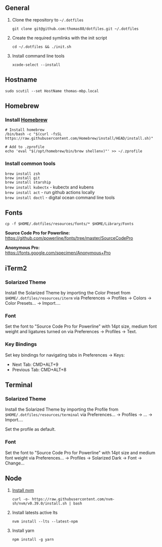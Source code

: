 ## General

1. Clone the repository to `~/.dotfiles`
  
   `git clone git@github.com:thomas88/dotfiles.git ~/.dotfiles`
   
2. Create the required symlinks with the init script

   `cd ~/.dotfiles && ./init.sh`
   
3. Install command line tools

   `xcode-select --install`

## Hostname

`sudo scutil --set HostName thomas-mbp.local`

## Homebrew

### Install [Homebrew](https://brew.sh/)

```
# Install homebrew
/bin/bash -c "$(curl -fsSL https://raw.githubusercontent.com/Homebrew/install/HEAD/install.sh)"

# Add to .zprofile
echo 'eval "$(/opt/homebrew/bin/brew shellenv)"' >> ~/.zprofile 
```

### Install common tools

`brew install zsh`  
`brew install git`  
`brew install starship`  
`brew install kubectx` - kubectx and kubens  
`brew install act` - run github actions locally  
`brew install doctl` - digital ocean command line tools  

## Fonts

`cp -f $HOME/.dotfiles/resources/fonts/* $HOME/Library/Fonts`

**Source Code Pro for Powerline:**  
https://github.com/powerline/fonts/tree/master/SourceCodePro

**Anonymous Pro:**  
https://fonts.google.com/specimen/Anonymous+Pro

## iTerm2

### Solarized Theme

Install the Solarized Theme by importing the Color Preset from `$HOME/.dotfiles/resources/iterm` via Preferences -> Profiles -> Colors -> Color Presets… -> Import….

### Font

Set the font to "Source Code Pro for Powerline" with 14pt size, medium font weight and ligatures turned on via Preferences -> Profiles -> Text.

### Key Bindings

Set key bindings for navigating tabs in Preferences -> Keys:
- Next Tab: CMD+ALT+9
- Previous Tab: CMD+ALT+8

## Terminal

### Solarized Theme

Install the Solarized Theme by importing the Profile from `$HOME/.dotfiles/resources/terminal` via Preferences... -> Profiles -> ... -> Import….

Set the profile as default.

### Font

Set the font to "Source Code Pro for Powerline" with 14pt size and medium font weight via Preferences... -> Profiles -> Solarized Dark -> Font -> Change...

## Node

1. [Install nvm](https://github.com/nvm-sh/nvm)

    `curl -o- https://raw.githubusercontent.com/nvm-sh/nvm/v0.39.0/install.sh | bash`
    
2. Install latests active lts
   
    `nvm install --lts --latest-npm`
    
3. Install yarn

    `npm install -g yarn`
 
